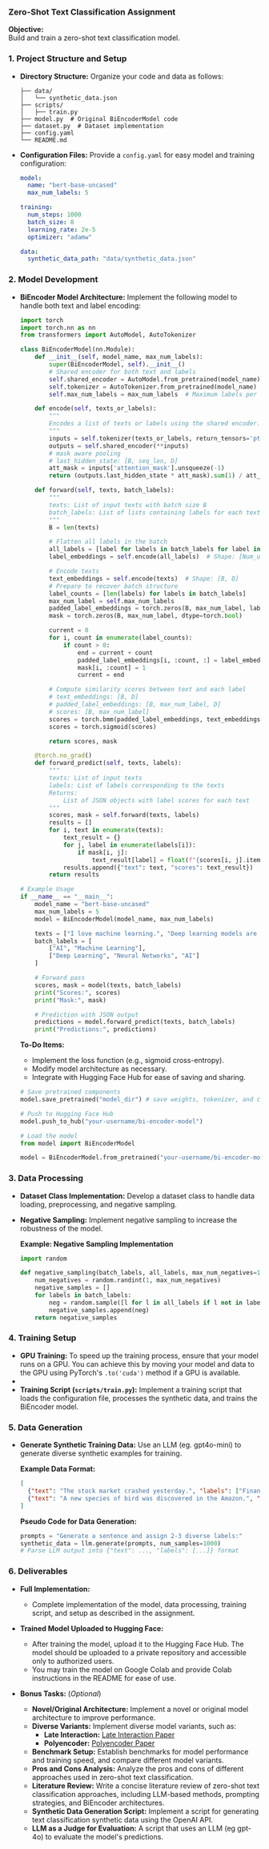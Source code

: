 ### **Zero-Shot Text Classification Assignment**

**Objective:**  
Build and train a zero-shot text classification model.

### **1. Project Structure and Setup**

- **Directory Structure:**
  Organize your code and data as follows:
  ```
  ├── data/
  │   └── synthetic_data.json
  ├── scripts/
  │   ├── train.py
  ├── model.py  # Original BiEncoderModel code
  ├── dataset.py  # Dataset implementation
  ├── config.yaml
  └── README.md
  ```
- **Configuration Files:**
  Provide a `config.yaml` for easy model and training configuration:
  ```yaml
  model:
    name: "bert-base-uncased"
    max_num_labels: 5

  training:
    num_steps: 1000
    batch_size: 8
    learning_rate: 2e-5
    optimizer: "adamw"

  data:
    synthetic_data_path: "data/synthetic_data.json"
  ```

### **2. Model Development**

- **BiEncoder Model Architecture:**
  Implement the following model to handle both text and label encoding:
  
  ```python
  import torch
  import torch.nn as nn
  from transformers import AutoModel, AutoTokenizer

  class BiEncoderModel(nn.Module):
      def __init__(self, model_name, max_num_labels):
          super(BiEncoderModel, self).__init__()
          # Shared encoder for both text and labels
          self.shared_encoder = AutoModel.from_pretrained(model_name)
          self.tokenizer = AutoTokenizer.from_pretrained(model_name)
          self.max_num_labels = max_num_labels  # Maximum labels per sample

      def encode(self, texts_or_labels):
          """
          Encodes a list of texts or labels using the shared encoder.
          """
          inputs = self.tokenizer(texts_or_labels, return_tensors='pt', padding=True, truncation=True)
          outputs = self.shared_encoder(**inputs)
          # mask aware pooling
          # last_hidden_state: [B, seq_len, D]
          att_mask = inputs['attention_mask'].unsqueeze(-1)
          return (outputs.last_hidden_state * att_mask).sum(1) / att_mask.sum(1)

      def forward(self, texts, batch_labels):
          """
          texts: List of input texts with batch size B
          batch_labels: List of lists containing labels for each text
          """
          B = len(texts)

          # Flatten all labels in the batch
          all_labels = [label for labels in batch_labels for label in labels]
          label_embeddings = self.encode(all_labels)  # Shape: [Num_unique_labels, D]

          # Encode texts
          text_embeddings = self.encode(texts)  # Shape: [B, D]
          # Prepare to recover batch structure
          label_counts = [len(labels) for labels in batch_labels]
          max_num_label = self.max_num_labels
          padded_label_embeddings = torch.zeros(B, max_num_label, label_embeddings.size(-1))
          mask = torch.zeros(B, max_num_label, dtype=torch.bool)

          current = 0
          for i, count in enumerate(label_counts):
              if count > 0:
                  end = current + count
                  padded_label_embeddings[i, :count, :] = label_embeddings[current:end]
                  mask[i, :count] = 1
                  current = end

          # Compute similarity scores between text and each label
          # text_embeddings: [B, D]
          # padded_label_embeddings: [B, max_num_label, D]
          # scores: [B, max_num_label]
          scores = torch.bmm(padded_label_embeddings, text_embeddings.unsqueeze(2)).squeeze(2)
          scores = torch.sigmoid(scores)

          return scores, mask

      @torch.no_grad()
      def forward_predict(self, texts, labels):
          """
          texts: List of input texts
          labels: List of labels corresponding to the texts
          Returns:
              List of JSON objects with label scores for each text
          """
          scores, mask = self.forward(texts, labels)
          results = []
          for i, text in enumerate(texts):
              text_result = {}
              for j, label in enumerate(labels[i]):
                  if mask[i, j]:
                      text_result[label] = float(f"{scores[i, j].item():.2f}")
              results.append({"text": text, "scores": text_result})
          return results

  # Example Usage
  if __name__ == "__main__":
      model_name = "bert-base-uncased"
      max_num_labels = 5
      model = BiEncoderModel(model_name, max_num_labels)

      texts = ["I love machine learning.", "Deep learning models are powerful."]
      batch_labels = [
          ["AI", "Machine Learning"],
          ["Deep Learning", "Neural Networks", "AI"]
      ]

      # Forward pass
      scores, mask = model(texts, batch_labels)
      print("Scores:", scores)
      print("Mask:", mask)

      # Prediction with JSON output
      predictions = model.forward_predict(texts, batch_labels)
      print("Predictions:", predictions)
  ```

  **To-Do Items:**
  - Implement the loss function (e.g., sigmoid cross-entropy).
  - Modify model architecture as necessary.
  - Integrate with Hugging Face Hub for ease of saving and sharing.
  
  ```python
  # Save pretrained components
  model.save_pretrained("model_dir") # save weights, tokenizer, and configs

  # Push to Hugging Face Hub
  model.push_to_hub("your-username/bi-encoder-model")

  # Load the model
  from model import BiEncoderModel

  model = BiEncoderModel.from_pretrained("your-username/bi-encoder-model")
  ```

### **3. Data Processing**

- **Dataset Class Implementation:**
  Develop a dataset class to handle data loading, preprocessing, and negative sampling.

- **Negative Sampling:**
  Implement negative sampling to increase the robustness of the model.
  
  **Example: Negative Sampling Implementation**
  ```python
  import random

  def negative_sampling(batch_labels, all_labels, max_num_negatives=10):
      num_negatives = random.randint(1, max_num_negatives)
      negative_samples = []
      for labels in batch_labels:
          neg = random.sample([l for l in all_labels if l not in labels], num_negatives)
          negative_samples.append(neg)
      return negative_samples
  ```

### **4. Training Setup**

- **GPU Training:**
  To speed up the training process, ensure that your model runs on a GPU. You can achieve this by moving your model and data to the GPU using PyTorch's `.to('cuda')` method if a GPU is available.
- 
- **Training Script (`scripts/train.py`):**
  Implement a training script that loads the configuration file, processes the synthetic data, and trains the BiEncoder model.

### **5. Data Generation**

- **Generate Synthetic Training Data:**
  Use an LLM (eg. gpt4o-mini) to generate diverse synthetic examples for training.
  
  **Example Data Format:**
  ```json
  [
    {"text": "The stock market crashed yesterday.", "labels": ["Finance", "Economy"]},
    {"text": "A new species of bird was discovered in the Amazon.", "labels": ["Biology", "Environment", "Animals"]}
  ]
  ```
  
  **Pseudo Code for Data Generation:**
  ```python
  prompts = "Generate a sentence and assign 2-3 diverse labels:"
  synthetic_data = llm.generate(prompts, num_samples=1000)
  # Parse LLM output into {"text": ..., "labels": [...]} format
  ```

### **6. Deliverables**

- **Full Implementation:**
  - Complete implementation of the model, data processing, training script, and setup as described in the assignment.

- **Trained Model Uploaded to Hugging Face:**
  - After training the model, upload it to the Hugging Face Hub. The model should be uploaded to a private repository and accessible only to authorized users.
  - You may train the model on Google Colab and provide Colab instructions in the README for ease of use.

- **Bonus Tasks:** (*Optional*)
  - **Novel/Original Architecture:** Implement a novel or original model architecture to improve performance.
  - **Diverse Variants:** Implement diverse model variants, such as:
    - **Late Interaction:** [Late Interaction Paper](https://arxiv.org/abs/2004.12832)
    - **Polyencoder:** [Polyencoder Paper](https://arxiv.org/abs/1905.01969)
  - **Benchmark Setup:** Establish benchmarks for model performance and training speed, and compare different model variants.
  - **Pros and Cons Analysis:** Analyze the pros and cons of different approaches used in zero-shot text classification.
  - **Literature Review:** Write a concise literature review of zero-shot text classification approaches, including LLM-based methods, prompting strategies, and BiEncoder architectures.
  - **Synthetic Data Generation Script:** Implement a script for generating text classification synthetic data using the OpenAI API.
  - **LLM as a Judge for Evaluation:** A script that uses an LLM (eg gpt-4o) to evaluate the model's predictions.
